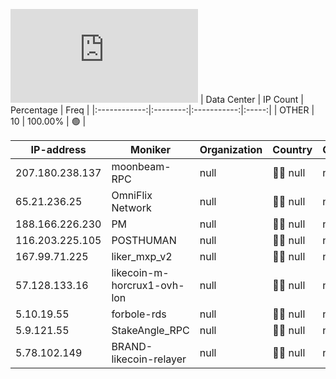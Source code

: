 ![Diagramm](https://github.com/obajay/StateSync-snapshots/blob/main/Projects/Likecoin/1/README.md)
| Data Center | IP Count | Percentage | Freq |
|:------------:|:--------:|:-----------:|:-----:|
| OTHER | 10 | 100.00% | 🟢 |

<!-- START_TABLE -->
| IP-address | Moniker | Organization | Country | City |
|-------------|---------|---------------|---------|------|
| 207.180.238.137 | moonbeam-RPC | null | 🏴‍☠️ null | null |
| 65.21.236.25 | OmniFlix Network | null | 🏴‍☠️ null | null |
| 188.166.226.230 | PM | null | 🏴‍☠️ null | null |
| 116.203.225.105 | POSTHUMAN | null | 🏴‍☠️ null | null |
| 167.99.71.225 | liker_mxp_v2 | null | 🏴‍☠️ null | null |
| 57.128.133.16 | likecoin-m-horcrux1-ovh-lon | null | 🏴‍☠️ null | null |
| 5.10.19.55 | forbole-rds | null | 🏴‍☠️ null | null |
| 5.9.121.55 | StakeAngle_RPC | null | 🏴‍☠️ null | null |
| 5.78.102.149 | BRAND-likecoin-relayer | null | 🏴‍☠️ null | null |

<!-- END_TABLE -->